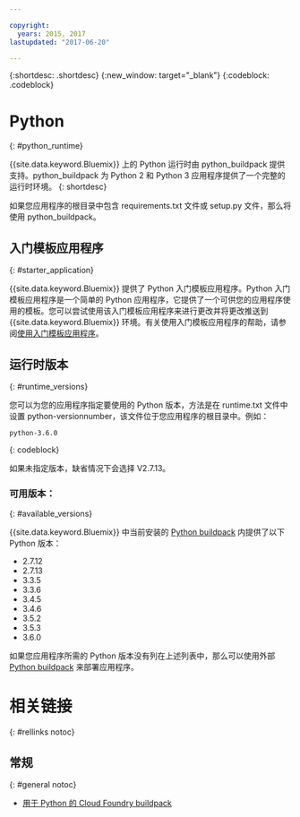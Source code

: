 ```yaml
---

copyright:
  years: 2015, 2017
lastupdated: "2017-06-20"

---
```


{:shortdesc: .shortdesc}
{:new_window: target="_blank"}
{:codeblock: .codeblock}

# Python
{: #python_runtime}

{{site.data.keyword.Bluemix}} 上的 Python 运行时由 python_buildpack 提供支持。python_buildpack 为 Python 2 和 Python 3 应用程序提供了一个完整的运行时环境。
{: shortdesc}

如果您应用程序的根目录中包含 requirements.txt 文件或 setup.py 文件，那么将使用 python_buildpack。

## 入门模板应用程序
{: #starter_application}

{{site.data.keyword.Bluemix}} 提供了 Python 入门模板应用程序。Python 入门模板应用程序是一个简单的 Python 应用程序，它提供了一个可供您的应用程序使用的模板。您可以尝试使用该入门模板应用程序来进行更改并将更改推送到 {{site.data.keyword.Bluemix}} 环境。有关使用入门模板应用程序的帮助，请参阅[使用入门模板应用程序](/docs/cfapps/starter_app_usage.html)。

## 运行时版本
{: #runtime_versions}

您可以为您的应用程序指定要使用的 Python 版本，方法是在 runtime.txt 文件中设置 python-versionnumber，该文件位于您应用程序的根目录中。例如：

```
python-3.6.0
```
{: codeblock}

如果未指定版本，缺省情况下会选择 V2.7.13。

### 可用版本：
{: #available_versions}

{{site.data.keyword.Bluemix}} 中当前安装的 [Python buildpack](https://github.com/cloudfoundry/python-buildpack/releases/tag/v1.5.15) 内提供了以下 Python 版本：

* 2.7.12
* 2.7.13
* 3.3.5
* 3.3.6
* 3.4.5
* 3.4.6
* 3.5.2
* 3.5.3
* 3.6.0

如果您应用程序所需的 Python 版本没有列在上述列表中，那么可以使用外部 [Python buildpack](https://github.com/cloudfoundry/python-buildpack) 来部署应用程序。

# 相关链接
{: #rellinks notoc}
## 常规
{: #general notoc}
* [用于 Python 的 Cloud Foundry buildpack](https://github.com/cloudfoundry/python-buildpack)
